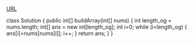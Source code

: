 [URL](https://leetcode.com/problems/build-array-from-permutation/description/)

class Solution {
    public int[] buildArray(int[] nums) {
        int length_og = nums.length;
        int[] ans = new int[length_og];
        int i=0;
        while (i<length_og) {
            ans[i]=nums[nums[i]];
            i++;
        }
        return ans;
    }
} 
